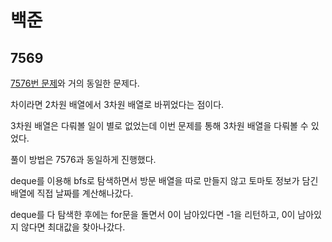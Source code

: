 # 백준

## 7569

[7576번 문제](https://www.acmicpc.net/problem/7576)와 거의 동일한 문제다.

차이라면 2차원 배열에서 3차원 배열로 바뀌었다는 점이다.

3차원 배열은 다뤄볼 일이 별로 없었는데 이번 문제를 통해 3차원 배열을 다뤄볼 수 있었다.



풀이 방법은 7576과 동일하게 진행했다.

deque를 이용해 bfs로 탐색하면서 방문 배열을 따로 만들지 않고 토마토 정보가 담긴 배열에 직접 날짜를 계산해나갔다.

deque를 다 탐색한 후에는 for문을 돌면서 0이 남아있다면 -1을 리턴하고, 0이 남아있지 않다면 최대값을 찾아나갔다.

